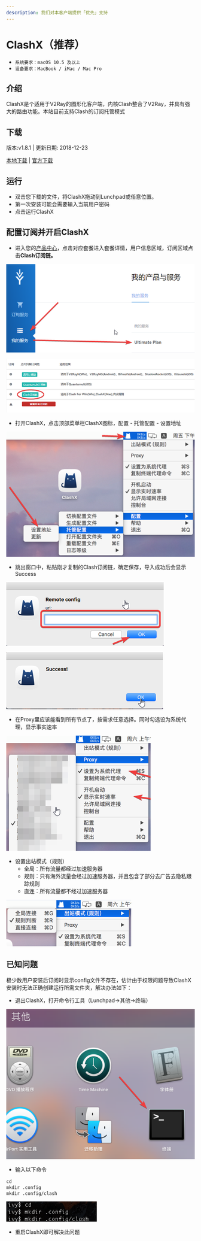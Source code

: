 ```yaml
---
description: 我们对本客户端提供「优先」支持
---
```


# ClashX（推荐）

* `系统要求：macOS 10.5 及以上`
* `设备要求：MacBook / iMac / Mac Pro`

## 介绍

ClashX是个适用于V2Ray的图形化客户端，内核Clash整合了V2Ray，并具有强大的路由功能。本站目前支持Clash的订阅托管模式

## 下载

版本:v1.8.1 \| 更新日期: 2018-12-23

[本地下载](https://xn--rut069fptl.club/dl.php?type=d&id=13) \| [官方下载](https://github.com/yichengchen/clashX/releases/download/1.8.1/ClashX.dmg)

## 运行

* 双击您下载的文件，将ClashX拖动到Lunchpad或任意位置。
* 第一次安装可能会需要输入当前用户密码
* 点击运行ClashX

## 配置订阅并开启ClashX

* 进入您的[产品中心](https://xn--rut069fptl.club/clientarea.php)，点击对应套餐进入套餐详情，用户信息区域，订阅区域点击**Clash订阅链。**

![](../../.gitbook/assets/image-22.png)

![](../../.gitbook/assets/image-1%20%281%29.png)

* 打开ClashX，点击顶部菜单栏ClashX图标，配置 - 托管配置 - 设置地址

![](../../.gitbook/assets/image-26%20%281%29.png)

* 跳出窗口中，粘贴刚才复制的Clash订阅链，确定保存，导入成功后会显示Success

![](../../.gitbook/assets/image-18.png)

![](../../.gitbook/assets/image-8.png)

* 在Proxy里应该能看到所有节点了，按需求任意选择。同时勾选设为系统代理，显示事实速率

![](../../.gitbook/assets/image-52%20%281%29.png)

* 设置出站模式（规则）
  * 全局：所有流量都经过加速服务器
  * 规则：只有海外流量会经过加速服务器，并且包含了部分去广告去隐私跟踪规则
  * 直连：所有流量都不经过加速服务器

![](../../.gitbook/assets/image-33.png)

## 已知问题

极少数用户安装后订阅时显示config文件不存在，估计由于权限问题导致ClashX安装时无法正确创建运行所需文件夹，解决办法如下：

* 退出ClashX，打开命令行工具（Lunchpad-&gt;其他-&gt;终端）

![](../../.gitbook/assets/image-4%20%281%29.png)

* 输入以下命令

```text
cd
mkdir .config
mkdir .config/clash
```

![](../../.gitbook/assets/image-32.png)

* 重启ClashX即可解决此问题

